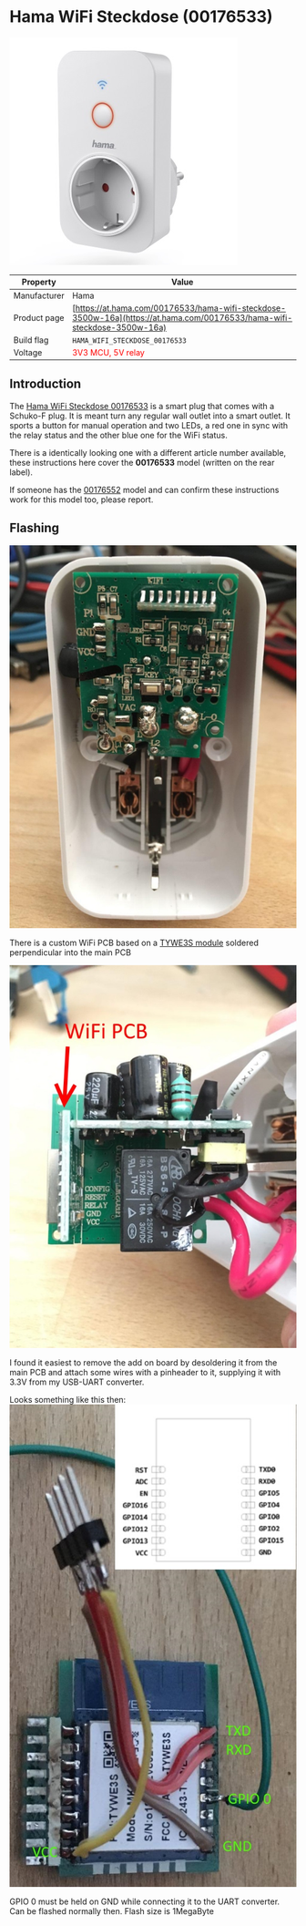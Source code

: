 # Hama WiFi Steckdose (00176533)

![Hama WiFi Steckdose 00176533](images/devices/hama-wifi-steckdose-00176533.jpg)

|Property|Value|
|---|---|
|Manufacturer|Hama|
|Product page|[https://at.hama.com/00176533/hama-wifi-steckdose-3500w-16a](https://at.hama.com/00176533/hama-wifi-steckdose-3500w-16a)|
|Build flag|`HAMA_WIFI_STECKDOSE_00176533`|
|Voltage|<span style="color:red">3V3 MCU, 5V relay</span>|

## Introduction

The [Hama WiFi Steckdose 00176533](https://at.hama.com/00176533/hama-wifi-steckdose-3500w-16a) is a smart plug that comes with a Schuko-F plug. It is meant turn any regular wall outlet into a smart outlet. It sports a button for manual operation and two LEDs, a red one in sync with the relay status and the other blue one for the WiFi status.

There is a identically looking one with a different article number available, these instructions here cover the **00176533** model (written on the rear label). 

If someone has the [00176552](https://de.hama.com/00176552/hama-wifi-steckdose-3680w-16a) model and can confirm these instructions work for this model too, please report.

## Flashing

![Hama WiFi Steckdose 00176533 - Inside front view](images/flashing/hama-wifi-steckdose-00176533-open.jpg)

There is a custom WiFi PCB based on a [TYWE3S module](https://docs.tuya.com/en/hardware/WiFi-module/wifi-e3s-module.html) soldered perpendicular into the main PCB
 
![Hama WiFi Steckdose 00176533 - WiFi PCB](images/flashing/hama-wifi-steckdose-00176533-wifi-pcb.jpg)

I found it easiest to remove the add on board by desoldering it from the main PCB and attach some wires with a pinheader to it, supplying it with 3.3V from my USB-UART converter.

Looks something like this then:
![Hama WiFi Steckdose 00176533 - WiFi PCB connections](images/flashing/hama-wifi-steckdose-00176533-wifi-pcb-connections.jpg)

GPIO 0 must be held on GND while connecting it to the UART converter. Can be flashed normally then. Flash size is 1MegaByte